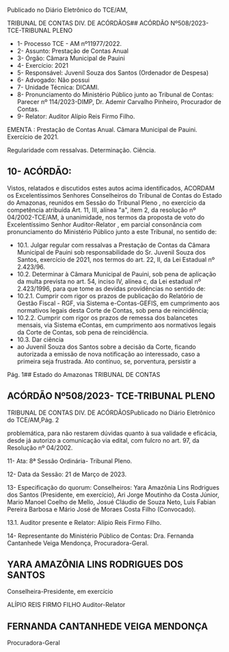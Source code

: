 Publicado  no  Diário  Eletrônico do TCE/AM,

TRIBUNAL DE CONTAS DIV. DE ACÓRDÃOS## ACÓRDÃO Nº508/2023- TCE-TRIBUNAL PLENO

- 1- Processo TCE - AM nº11977/2022.
- 2- Assunto: Prestação de Contas Anual
- 3- Órgão: Câmara Municipal de Pauini
- 4- Exercício: 2021
- 5- Responsável: Juvenil Souza dos Santos (Ordenador de Despesa)
- 6- Advogado: Não possui
- 7- Unidade Técnica: DICAMI.
- 8- Pronunciamento  do  Ministério  Público  junto  ao  Tribunal  de  Contas: Parecer  nº 114/2023-DIMP, Dr. Ademir Carvalho Pinheiro, Procurador de Contas.
- 9- Relator: Auditor Alípio Reis Firmo Filho.

EMENTA : Prestação  de  Contas  Anual. Câmara Municipal de Pauini. Exercício de 2021.

Regularidade com ressalvas. Determinação. Ciência.

## 10-  ACÓRDÃO:

Vistos, relatados e discutidos estes autos acima identificados, ACORDAM os Excelentíssimos Senhores Conselheiros do Tribunal de Contas do Estado do Amazonas, reunidos em Sessão do Tribunal Pleno , no exercício da competência atribuída Art. 11, III, alínea  "a",  item  2,  da  resolução  nº  04/2002-TCE/AM, à  unanimidade, nos  termos  da proposta  de  voto  do  Excelentíssimo  Senhor  Auditor-Relator ,  em  parcial  consonância com pronunciamento do Ministério Público junto a este Tribunal, no sentido de:

- 10.1.  Julgar  regular  com  ressalvas a  Prestação  de  Contas  da  Câmara Municipal  de  Pauini  sob  responsabilidade do Sr.  Juvenil  Souza  dos Santos, exercício de 2021, nos termos do art. 22, II, da Lei Estadual nº 2.423/96.
- 10.2.  Determinar à Câmara Municipal de Pauini, sob pena de aplicação da multa  prevista  no  art.  54,  inciso  IV,  alínea  c,  da  Lei  estadual  nº 2.423/1996, para que tome as devidas providências no sentido de:
- 10.2.1. Cumprir com rigor os prazos de publicação do Relatório de  Gestão  Fiscal  -  RGF,  via  Sistema  e-Contas-GEFIS, em  cumprimento  aos  normativos  legais  desta  Corte  de Contas, sob pena de reincidência;
- 10.2.2. Cumprir com rigor os prazos de remessa dos balancetes mensais, via Sistema eContas, em cumprimento aos  normativos  legais  da Corte  de  Contas, sob pena de reincidência.
- 10.3.  Dar ciência
- ao Juvenil Souza dos Santos sobre a decisão da Corte, ficando autorizada a emissão de nova notificação ao interessado, caso a  primeira  seja  frustrada.  Ato  contínuo,  se,  porventura,  persistir  a

Pág. 1## Estado do Amazonas TRIBUNAL DE CONTAS

## ACÓRDÃO Nº508/2023- TCE-TRIBUNAL PLENO

TRIBUNAL DE CONTAS DIV. DE ACÓRDÃOSPublicado  no  Diário  Eletrônico do TCE/AM,Pág. 2

problemática,  para  não  restarem  dúvidas  quanto  à  sua  validade  e eficácia, desde já autorizo a comunicação via edital, com fulcro no art. 97, da Resolução nº 04/2002.

11-  Ata: 8ª Sessão Ordinária- Tribunal Pleno.

12-  Data da Sessão: 21 de Março de 2023.

13-  Especificação  do  quorum: Conselheiros:  Yara  Amazônia  Lins  Rodrigues  dos Santos (Presidente, em exercício), Ari Jorge Moutinho da Costa Júnior, Mario Manoel Coelho de Mello, Josué Cláudio de Souza Neto, Luis Fabian Pereira Barbosa e Mário José de Moraes Costa Filho (Convocado).

13.1. Auditor presente e Relator: Alípio Reis Firmo Filho.

14-  Representante do Ministério Público de Contas: Dra. Fernanda Cantanhede Veiga Mendonça, Procuradora-Geral.

## YARA AMAZÔNIA LINS RODRIGUES DOS SANTOS

Conselheira-Presidente, em exercício

ALÍPIO REIS FIRMO FILHO Auditor-Relator

## FERNANDA CANTANHEDE VEIGA MENDONÇA

Procuradora-Geral